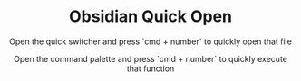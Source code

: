 <h1 align="center">Obsidian Quick Open</h1>

<p align="center">Open the quick switcher and press `cmd + number` to quickly open that file</p>
<p align="center">Open the command palette and press `cmd + number` to quickly execute that function</p>